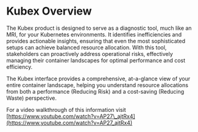 # Kubex Overview

The Kubex product is designed to serve as a diagnostic tool, much like an MRI, for your Kubernetes environments. It identifies inefficiencies and provides actionable insights, ensuring that even the most sophisticated setups can achieve balanced resource allocation. With this tool, stakeholders can proactively address operational risks, effectively managing their container landscapes for optimal performance and cost efficiency.

The Kubex interface provides a comprehensive, at-a-glance view of your entire container landscape, helping you understand resource allocations from both a performance (Reducing Risk) and a cost-saving (Reducing Waste) perspective.

For a video walkthrough of this information visit [https://www.youtube.com/watch?v=AP27\_ajtRx4](https://www.youtube.com/watch?v=AP27_ajtRx4)
